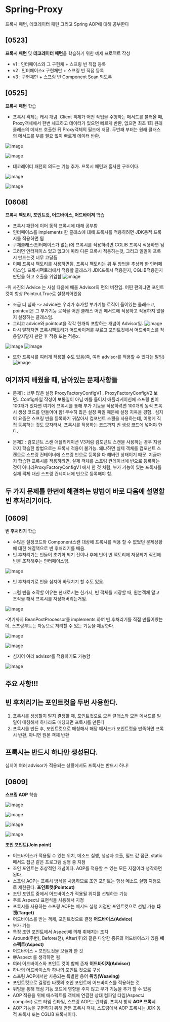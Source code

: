 # Spring-Proxy
프록시 패턴, 데코레이터 패턴 그리고 Spring AOP에 대해 공부한다

## [0523]

**프록시 패턴** 및 **데코레이터 패턴**을 학습하기 위한 예제 프로젝트 작성

- v1 : 인터페이스와 그 구현체 + 스프링 빈 직접 등록
- v2 : 인터페이스x 구현체만 + 스프링 빈 직접 등록
- v3 : 구현체만 + 스프링 빈 Component Scan 되도록

## [0525]

**프록시 패턴** 학습

- 프록시 객체는 캐시 개념. Client 객체가 어떤 작업을 수행하는 메서드를 불러올 때, Proxy객체에서 한번 체크하고 데이터가 있으면 빠르게 반환, 없으면 최초 1회 원래 클래스의 메서드 호출한 뒤 Proxy객체의 필드에 저장. 두번째 부터는 원래 클래스의 메서드를 부를 필요 없이 빠르게 데이터 반환.

![image](https://github.com/hunesu1114/Spring-Proxy/assets/114369093/b09cf039-9793-4ea1-94c7-b25c34a80de5)

![image](https://github.com/hunesu1114/Spring-Proxy/assets/114369093/89e1e585-0910-4ff3-88fd-c485a6c4fd39)

- 데코레이터 패턴의 의도는 기능 추가. 프록시 패턴과 흡사한 구조이다.

![image](https://github.com/hunesu1114/Spring-Proxy/assets/114369093/0fe0ee30-6621-434e-a350-c433d44619b2)

![image](https://github.com/hunesu1114/Spring-Proxy/assets/114369093/51661a2e-7bcd-425c-b9f3-769978345ed2)


## [0608]
**프록시 팩토리, 포인트컷, 어드바이스, 어드바이저** 학습

- 프록시 패턴에 이어 동적 프록시에 대해 공부함
- 인터페이스를 implements 한 클래스에 대해 프록시를 적용하려면 JDK동적 프록시를 적용하면 됨
- 구체클래스(인터페이스가 없는)에 프록시를 적용하려면 CGLIB 프록시 적용하면 됨
- 그러면 인터페이스 있고 없고에 따라 다른 프록시 적용하는것, 그리고 일일이 프록시 만드는것 너무 고달픔
- 이때 프록시 팩토리를 사용하면됨. 프록시 팩토리는 위 두 방법을 추상화 한 인터페이스임. 프록시팩토리에서 적용할 클래스가 JDK프록시 적용인지, CGLIB적용인지 판단을 하고 호출을 위임함
![image](https://github.com/hunesu1114/Spring-Proxy/assets/114369093/af5752e1-a4ec-4bef-b89b-ba8a02622a71)

-위 사진의 Advice 는 사실 다음에 배울 Advisor의 편의 버전임. 어떤 편의냐면 포인트컷이 항상 Pointcut.True로 설정되어있음
- 조금 더 심화 -> advice는 우리가 추가할 부가기능 로직이 들어있는 클래스고, pointcut은 그 부가기능 로직을 어떤 클래스 어떤 메서드에 적용하고 적용하지 않을지 설정하는 클래스임.
- 그리고 advice와 pointcut을 각각 한개씩 포함하는 개념이 Advisor임.
![image](https://github.com/hunesu1114/Spring-Proxy/assets/114369093/f995983c-bbc8-4d2a-9dc8-b0098635af3b)
- 다시 말하자면 프록시팩토리가 어드바이저를 부르고 포인트컷에서 어드바이스를 적용할지말지 판단 후 적용 또는 적용x.

![image](https://github.com/hunesu1114/Spring-Proxy/assets/114369093/07dc3e2e-e50e-4a3a-9619-a8419565d4ba)
![image](https://github.com/hunesu1114/Spring-Proxy/assets/114369093/079a9352-e377-4f6e-bb4c-c6010a662d84)

- 또한 프록시를 여러개 적용할 수도 있음(즉, 여러 advisor를 적용할 수 있다는 말임)
![image](https://github.com/hunesu1114/Spring-Proxy/assets/114369093/38af3c9b-29c6-4a9b-8dc4-6955881c6c25)

## 여기까지 배웠을 때, 남아있는 문제사항들
- 문제1 : 너무 많은 설정
ProxyFactoryConfigV1 , ProxyFactoryConfigV2 보면...Config파일 작성이 보통일이 아님
예를 들어서 애플리케이션에 스프링 빈이 100개가 있다면 여기에 프록시를 통해 부가 기능을 적용하려면 100개의 동적 프록시 생성 코드를 만들어야 함! 무수히 많은 설정 파일 때문에 설정 지옥을 경험..
심지어 요즘은 스프링 빈을 등록하기 귀찮아서 컴포넌트 스캔을 사용하는데, 이렇게 직접 등록하는 것도 모자라서, 프록시를 적용하는 코드까지 빈 생성 코드에 넣어야 한다. 

- 문제2 : 컴포넌트 스캔
애플리케이션 V3처럼 컴포넌트 스캔을 사용하는 경우 지금까지 학습한 방법으로는 프록시 적용이 불가능.
왜냐하면 실제 객체를 컴포넌트 스캔으로 스프링 컨테이너에 스프링 빈으로 등록을 다 해버린 상태이기 때문.
지금까지 학습한 프록시를 적용하려면, 실제 객체를 스프링 컨테이너에 빈으로 등록하는 것이 아니라ProxyFactoryConfigV1 에서 한 것 처럼, 부가 기능이 있는 프록시를 실제 객체 대신 스프링 컨테이너에 빈으로 등록해야 함.

## 두 가지 문제를 한번에 해결하는 방법이 바로 다음에 설명할 빈 후처리기이다.

## [0609]
**빈 후처리기** 학습
- 수많은 설정코드와 Component스캔 대상에 프록시를 적용 할 수 없었던 문제상황에 대한 해결책으로 빈 후처리기를 배움.
- 빈 후처리기는 빈들이 초기화 되기 전이나 후에 빈이 빈 팩토리에 저장되기 직전에 빈을 조작해주는 인터페이스임.

![image](https://github.com/hunesu1114/Spring-Proxy/assets/114369093/b6950cb4-7444-4b2b-8f3e-c2377a789c33)

- 빈 후처리기로 빈을 심지어 바꿔치기 할 수도 있음.

- 그럼 빈을 조작할 이유는 현재로서는 한가지, 빈 객체를 저장할 때, 원본객체 말고 조작을 해서 프록시를 저장해버리는거임.

![image](https://github.com/hunesu1114/Spring-Proxy/assets/114369093/0e996122-3073-463a-97b5-1461426a3472)

-여기까지 BeanPostProcessor를 implements 하여 빈 후처리기를 직접 만들어봤는데, 스프링부트는 자동으로 처리할 수 있는 기능을 제공한다.

![image](https://github.com/hunesu1114/Spring-Proxy/assets/114369093/b1c2dc38-2593-4934-86c4-60158c9171e1)

![image](https://github.com/hunesu1114/Spring-Proxy/assets/114369093/869e1941-02b5-475b-a7ed-1bf382620d61)

- 심지어 여러 advisor를 적용하기도 가능함

![image](https://github.com/hunesu1114/Spring-Proxy/assets/114369093/1ad6424d-65c2-43d0-9f5a-80c98052a7d1)

## 주요 사항!!!
## 빈 후처리기는 포인트컷을 두번 사용한다.
1. 프록시를 생성할지 말지 결정할 때, 포인트컷으로 모든 클래스와 모든 메서드를 일일이 매칭해서 하나라도 매칭되면 프록시를 만든다
2. 프록시를 만든 후, 포인트컷으로 매칭해서 해당 메서드가 포인트컷을 만족하면 프록시 반환, 아니면 원본 객체 반환

## 프록시는 반드시 하나만 생성된다. 
심지어 여러 advisor가 적용되는 상황에서도 프록시는 반드시 하나!


## [0609]
**스프링 AOP** 학습

![image](https://github.com/hunesu1114/Spring-Proxy/assets/114369093/fdb78166-d1e4-4442-96c5-5a61fbfd07ac)

![image](https://github.com/hunesu1114/Spring-Proxy/assets/114369093/6e16d70c-44bb-4e0a-b8c3-1cffedc565c7)

![image](https://github.com/hunesu1114/Spring-Proxy/assets/114369093/472b1ad3-626d-40b7-890b-c0278f1a3476)

![image](https://github.com/hunesu1114/Spring-Proxy/assets/114369093/beefc21a-375b-40f9-88e6-c87f3dccc736)

**조인 포인트(Join point)** 
- 어드바이스가 적용될 수 있는 위치, 메소드 실행, 생성자 호출, 필드 값 접근, static 메서드 접근 같은 프로그램 실행 중 지점
- 조인 포인트는 추상적인 개념이다. AOP를 적용할 수 있는 모든 지점이라 생각하면 된다.
- 스프링 AOP는 프록시 방식을 사용하므로 조인 포인트는 항상 메소드 실행 지점으로 제한된다.
**포인트컷(Pointcut)**
- 조인 포인트 중에서 어드바이스가 적용될 위치를 선별하는 기능
- 주로 AspectJ 표현식을 사용해서 지정
- 프록시를 사용하는 스프링 AOP는 메서드 실행 지점만 포인트컷으로 선별 가능
**타켓(Target)**
- 어드바이스를 받는 객체, 포인트컷으로 결정
**어드바이스(Advice)**
- 부가 기능
- 특정 조인 포인트에서 Aspect에 의해 취해지는 조치
- Around(주변), Before(전), After(후)와 같은 다양한 종류의 어드바이스가 있음
**애스펙트(Aspect)**
- 어드바이스 + 포인트컷을 모듈화 한 것
- @Aspect 를 생각하면 됨
- 여러 어드바이스와 포인트 컷이 함께 존재
**어드바이저(Advisor)**
- 하나의 어드바이스와 하나의 포인트 컷으로 구성
- 스프링 AOP에서만 사용되는 특별한 용어
**위빙(Weaving)**
- 포인트컷으로 결정한 타켓의 조인 포인트에 어드바이스를 적용하는 것
- 위빙을 통해 핵심 기능 코드에 영향을 주지 않고 부가 기능을 추가 할 수 있음
- AOP 적용을 위해 애스펙트를 객체에 연결한 상태
    컴파일 타임(AspectJ compiler)
    로드 타임
    런타임, 스프링 AOP는 런타임, 프록시 방식
**AOP 프록시**
- AOP 기능을 구현하기 위해 만든 프록시 객체, 스프링에서 AOP 프록시는 JDK 동적 프록시 또는 CGLIB 프록시이다.





